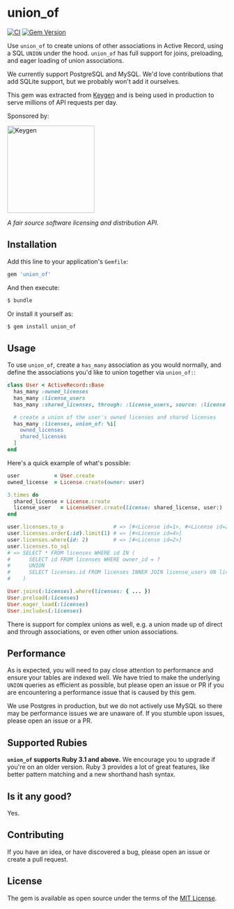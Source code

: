 # union_of

[![CI](https://github.com/keygen-sh/union_of/actions/workflows/test.yml/badge.svg)](https://github.com/keygen-sh/union_of/actions)
[![Gem Version](https://badge.fury.io/rb/union_of.svg)](https://badge.fury.io/rb/union_of)

Use `union_of` to create unions of other associations in Active Record, using a
SQL `UNION` under the hood. `union_of` has full support for joins, preloading,
and eager loading of union associations.

We currently support PostgreSQL and MySQL. We'd love contributions that add
SQLite support, but we probably won't add it ourselves.

This gem was extracted from [Keygen](https://keygen.sh) and is being used in
production to serve millions of API requests per day.

Sponsored by:

<a href="https://keygen.sh?ref=union_of">
  <div>
    <img src="https://keygen.sh/images/logo-pill.png" width="200" alt="Keygen">
  </div>
</a>

_A fair source software licensing and distribution API._

## Installation

Add this line to your application's `Gemfile`:

```ruby
gem 'union_of'
```

And then execute:

```bash
$ bundle
```

Or install it yourself as:

```bash
$ gem install union_of
```

## Usage

To use `union_of`, create a `has_many` association as you would normally, and
define the associations you'd like to union together via `union_of:`:

```ruby
class User < ActiveRecord::Base
  has_many :owned_licenses
  has_many :license_users
  has_many :shared_licenses, through: :license_users, source: :license

  # create a union of the user's owned licenses and shared licenses
  has_many :licenses, union_of: %i[
    owned_licenses
    shared_licenses
  ]
end
```

Here's a quick example of what's possible:

```ruby
user           = User.create
owned_license  = License.create(owner: user)

3.times do
  shared_license = License.create
  license_user   = LicenseUser.create(license: shared_license, user:)
end

user.licenses.to_a                # => [#<License id=1>, #<License id=2>, #<License id=3>, #<License id=4>]
user.licenses.order(:id).limit(1) # => [#<License id=4>]
user.licenses.where(id: 2)        # => [#<License id=2>]
user.licenses.to_sql
# => SELECT * FROM licenses WHERE id IN (
#      SELECT id FROM licenses WHERE owner_id = ?
#      UNION
#      SELECT licenses.id FROM licenses INNER JOIN license_users ON licenses.id = license_users.license_id WHERE license_users.user_id = ?
#    )

User.joins(:licenses).where(licenses: { ... })
User.preload(:licenses)
User.eager_load(:licenses)
User.includes(:licenses)
```

There is support for complex unions as well, e.g. a union made up of direct and
through associations, or even other union associations.

## Performance

As is expected, you will need to pay close attention to performance and ensure
your tables are indexed well. We have tried to make the underlying `UNION`
queries as efficient as possible, but please open an issue or PR if you are
encountering a performance issue that is caused by this gem.

We use Postgres in production, but we do not actively use MySQL so there may be
performance issues we are unaware of. If you stumble upon issues, please open
an issue or a PR.

## Supported Rubies

**`union_of` supports Ruby 3.1 and above.** We encourage you to upgrade if
you're on an older version. Ruby 3 provides a lot of great features, like better
pattern matching and a new shorthand hash syntax.

## Is it any good?

Yes.

## Contributing

If you have an idea, or have discovered a bug, please open an issue or create a
pull request.

## License

The gem is available as open source under the terms of the [MIT License](https://opensource.org/licenses/MIT).
